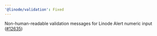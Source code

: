 ```yaml
---
'@linode/validation': Fixed
---
```


Non-human-readable validation messages for Linode Alert numeric input ([#12635](https://github.com/linode/manager/pull/12635))
